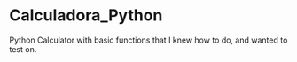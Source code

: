 # Calculadora_Python

Python Calculator with basic functions that I knew how to do, and wanted to test on.
